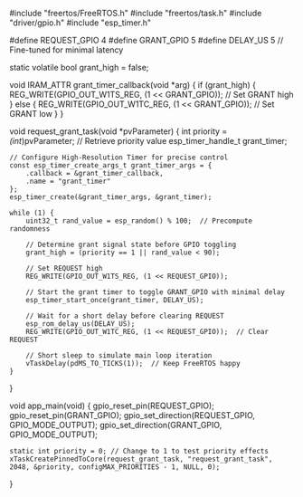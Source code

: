 #include "freertos/FreeRTOS.h"
#include "freertos/task.h"
#include "driver/gpio.h"
#include "esp_timer.h"

#define REQUEST_GPIO 4
#define GRANT_GPIO 5
#define DELAY_US 5  // Fine-tuned for minimal latency

static volatile bool grant_high = false;

void IRAM_ATTR grant_timer_callback(void *arg) {
    if (grant_high) {
        REG_WRITE(GPIO_OUT_W1TS_REG, (1 << GRANT_GPIO));  // Set GRANT high
    } else {
        REG_WRITE(GPIO_OUT_W1TC_REG, (1 << GRANT_GPIO));  // Set GRANT low
    }
}

void request_grant_task(void *pvParameter) {
    int priority = *(int*)pvParameter;  // Retrieve priority value
    esp_timer_handle_t grant_timer;
    
    // Configure High-Resolution Timer for precise control
    const esp_timer_create_args_t grant_timer_args = {
        .callback = &grant_timer_callback,
        .name = "grant_timer"
    };
    esp_timer_create(&grant_timer_args, &grant_timer);
    
    while (1) {
        uint32_t rand_value = esp_random() % 100;  // Precompute randomness

        // Determine grant signal state before GPIO toggling
        grant_high = (priority == 1 || rand_value < 90);

        // Set REQUEST high
        REG_WRITE(GPIO_OUT_W1TS_REG, (1 << REQUEST_GPIO));

        // Start the grant timer to toggle GRANT_GPIO with minimal delay
        esp_timer_start_once(grant_timer, DELAY_US);

        // Wait for a short delay before clearing REQUEST
        esp_rom_delay_us(DELAY_US);
        REG_WRITE(GPIO_OUT_W1TC_REG, (1 << REQUEST_GPIO));  // Clear REQUEST

        // Short sleep to simulate main loop iteration
        vTaskDelay(pdMS_TO_TICKS(1));  // Keep FreeRTOS happy
    }
}

void app_main(void) {
    gpio_reset_pin(REQUEST_GPIO);
    gpio_reset_pin(GRANT_GPIO);
    gpio_set_direction(REQUEST_GPIO, GPIO_MODE_OUTPUT);
    gpio_set_direction(GRANT_GPIO, GPIO_MODE_OUTPUT);

    static int priority = 0; // Change to 1 to test priority effects
    xTaskCreatePinnedToCore(request_grant_task, "request_grant_task", 2048, &priority, configMAX_PRIORITIES - 1, NULL, 0);
}
